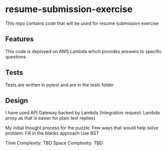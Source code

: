 # resume-submission-exercise
This repo contains code that will be used for resume submission exercise

## Features
This code is deployed on AWS Lambda which provides answers to specific questions

## Tests
Tests are written in pytest and are in the tests folder

## Design

I have used API Gateway backed by Lambda (Integration request: Lambda proxy as that is easier for plain text replies)

My initial thought process for the puzzle:
Few ways that would help solve problem:
Fill in the blanks approach
Use BST



Time Complexity: TBD
Space Complexity: TBD
